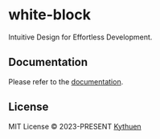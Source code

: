 # white-block

Intuitive Design for Effortless Development.

## Documentation

Please refer to the [documentation](https://kythuen.github.io/white-block).

## License

MIT License &copy; 2023-PRESENT [Kythuen](https://github.com/Kythuen)
